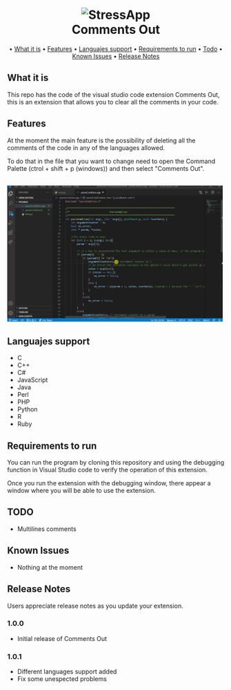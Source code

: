 <h1 align="center">
  <br>
  <img src="demo/images/CommentsOut_no_text.png" alt="StressApp" width="130">
<br>
  Comments Out
  <br>
</h1>


<p align="center">
   • <a href="#what-is-it">What it is</a>
   • <a href="#features">Features</a>
   • <a href="#languajes-support">Languajes support</a>
   • <a href="#requirements-to-run">Requirements to run</a>
   • <a href="#todo">Todo</a>
   • <a href="#known-issues">Known Issues</a>
   • <a href="#release-notes">Release Notes</a>
</p>

## What it is

This repo has the code of the visual studio code extension Comments Out, this is an extension that allows you to clear all the comments in your code.


## Features

At the moment the main feature is the possibility of deleting all the comments of the code in any of the languages allowed.

To do that in the file that you want to change need to open the Command Palette (ctrol + shift + p (windows)) and then select "Comments Out".

<br>
<img src="demo/demo.gif" width="500" title="comments out working">
<br>

## Languajes support

- C
- C++
- C#
- JavaScript
- Java
- Perl
- PHP
- Python
- R
- Ruby

## Requirements to run

You can run the program by cloning this repository and using the debugging function in Visual Studio code to verify the operation of this extension.

Once you run the extension with the debugging window, there appear a window where you will be able to use the extension.

## TODO

- Multilines comments


## Known Issues

- Nothing at the moment

## Release Notes

Users appreciate release notes as you update your extension.

### 1.0.0

- Initial release of Comments Out

### 1.0.1

- Different languages support added 
- Fix some unespected problems


